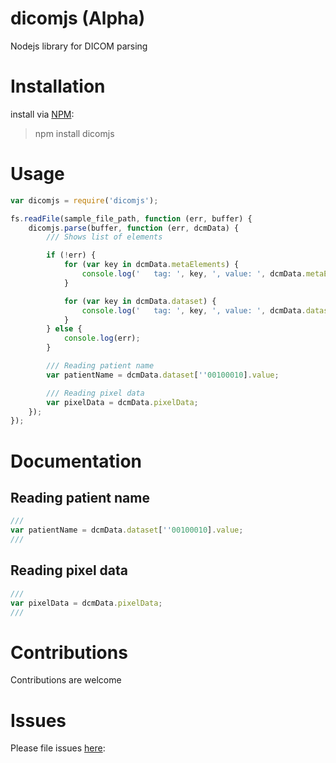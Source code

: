 # dicomjs (Alpha)
Nodejs library for DICOM parsing

# Installation
install via [NPM](https://www.npmjs.com/):
> npm install dicomjs

# Usage

```javascript
var dicomjs = require('dicomjs');

fs.readFile(sample_file_path, function (err, buffer) {
    dicomjs.parse(buffer, function (err, dcmData) {
        /// Shows list of elements

        if (!err) {
            for (var key in dcmData.metaElements) {
                console.log('   tag: ', key, ', value: ', dcmData.metaElements[key].value);
            }

            for (var key in dcmData.dataset) {
                console.log('   tag: ', key, ', value: ', dcmData.dataset[key].value);
            }
        } else {
            console.log(err);
        }

        /// Reading patient name
        var patientName = dcmData.dataset[''00100010].value;

        /// Reading pixel data
        var pixelData = dcmData.pixelData;
    });
});
```

# Documentation
## Reading patient name
```javascript
///
var patientName = dcmData.dataset[''00100010].value;
///
```

## Reading pixel data
```javascript
///
var pixelData = dcmData.pixelData;
///
```


# Contributions
Contributions are welcome
    
# Issues 
Please file issues [here](https://github.com/rameshrr/dicomjs/issues):
    